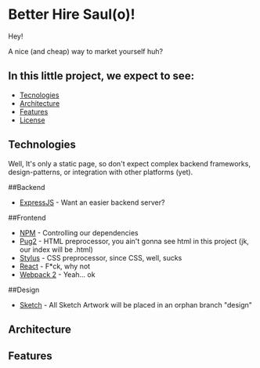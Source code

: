 Better Hire Saul(o)!
====================
Hey!

A nice (and cheap) way to market yourself huh?

In this little project, we expect to see:
-----------------------------------------
- [Tecnologies](#technologies)
- [Architecture](#arch)
- [Features](#features)
- [License](#license)

Technologies
------------
Well, It's only a static page, so don't expect complex backend frameworks, design-patterns, or integration with other platforms (yet).

##Backend
- [ExpressJS](https://expressjs.com/) - Want an easier backend server?

##Frontend
- [NPM]() - Controlling our dependencies
- [Pug2]() - HTML preprocessor, you ain't gonna see html in this project
  (jk, our index will be .html)
- [Stylus]() - CSS preprocessor, since CSS, well, sucks
- [React]() - F*ck, why not
- [Webpack 2]() - Yeah... ok

##Design
- [Sketch]() - All Sketch Artwork will be placed in an orphan branch "design"

Architecture
------------

Features
--------

